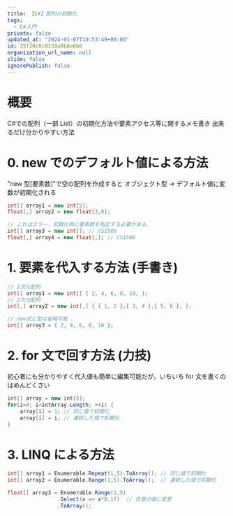 ```yaml
---
title: 【C#】配列の初期化
tags:
  - C#入門
private: false
updated_at: "2024-01-07T10:53:49+09:00"
id: 35f20c8c9159a0b8e6b0
organization_url_name: null
slide: false
ignorePublish: false
---
```


# 概要

C#での配列（一部 List）の初期化方法や要素アクセス等に関するメモ書き
出来るだけ分かりやすい方法

# 0. new でのデフォルト値による方法

"new 型[要素数]"で空の配列を作成すると
オブジェクト型 → デフォルト値に変数が初期化される

```cs:test.cs
int[] array1 = new int[5];
float[,] array2 = new float[3,8];

// これはエラー．初期化時に要素数を指定する必要がある．
int[] array3 = new int[]; // CS1586
float[,] array4 = new float[,]; // CS1586
```

# 1. 要素を代入する方法 (手書き)

```cs
// 1次元配列
int[] array1 = new int[] { 2, 4, 6, 8, 10, };
// 2次元配列
int[,] array2 = new int[,] { { 1, 2 },{ 3, 4 },{ 5, 6 }, };

// new式と型は省略可能 ．
int[] array3 = { 2, 4, 6, 8, 10 };
```

# 2. for 文で回す方法 (力技)

初心者にも分かりやすく代入値も簡単に編集可能だが，いちいち for 文を書くのはめんどくさい

```cs
int[] array = new int[5];
for(i=0; i<intArray.Length; ++i) {
    array[i] = 1; // 同じ値で初期化
    array[i] = i; // 連続した値で初期化
}
```

# 3. LINQ による方法

```cs
int[] array1 = Enumerable.Repeat(1,5).ToArray(); // 同じ値で初期化
int[] array2 = Enumerable.Range(1,5).ToArray();  // 連続した値で初期化

float[] array3 = Enumerable.Range(1,5)
                .Select(x => x*0.1f)  // 任意の値に変更
                .ToArray();
```
